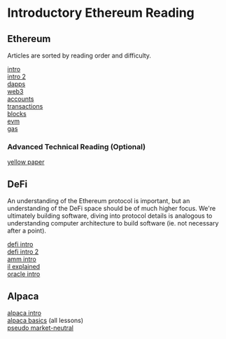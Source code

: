 # Introductory Ethereum Reading

## Ethereum

Articles are sorted by reading order and difficulty.

[intro](https://medium.com/@micheledaliessi/how-does-ethereum-work-8244b6f55297#:~:text=Ethereum%20hardware%20layer%20is%20a,the%20transactions%20that%20take%20place.)  
[intro 2](https://ethereum.org/en/developers/docs/intro-to-ethereum/)  
[dapps](https://ethereum.org/en/developers/docs/dapps/)  
[web3](https://ethereum.org/en/developers/docs/web2-vs-web3/)  
[accounts](https://ethereum.org/en/developers/docs/accounts/)  
[transactions](https://ethereum.org/en/developers/docs/transactions/)  
[blocks](https://ethereum.org/en/developers/docs/blocks/)  
[evm](https://ethereum.org/en/developers/docs/evm/)  
[gas](https://ethereum.org/en/developers/docs/gas/)  

### Advanced Technical Reading (Optional)

[yellow paper](https://ethereum.github.io/yellowpaper/paper.pdf) 

## DeFi

An understanding of the Ethereum protocol is important, but an understanding of the DeFi space should be of much higher focus.
We're ultimately building software, diving into protocol details is analogous to understanding computer architecture to build software (ie. not necessary after a point).

[defi intro](https://blog.coinbase.com/a-beginners-guide-to-decentralized-finance-defi-574c68ff43c4)  
[defi intro 2](https://decrypt.co/resources/defi-ultimate-beginners-guide-decentralized-finance)  
[amm intro](https://academy.binance.com/en/articles/what-is-an-automated-market-maker-amm)  
[il explained](https://pintail.medium.com/uniswap-a-good-deal-for-liquidity-providers-104c0b6816f2)  
[oracle intro](https://academy.binance.com/en/articles/blockchain-oracles-explained)  

## Alpaca

[alpaca intro](https://medium.com/alpaca-finance/introducing-alpaca-finance-d6e858896efd)  
[alpaca basics](https://docs.alpacafinance.org/alpaca-academy/lesson-0) (all lessons)  
[pseudo market-neutral](https://medium.com/leverage-farming-with-alpaca/pseudo-delta-neutral-with-alpaca-4df49289e167)  

